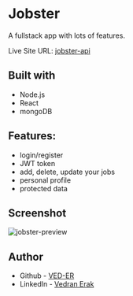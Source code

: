 # Jobster

A fullstack app with lots of features.

Live Site URL: [jobster-api](https://node-jobster.onrender.com/)

## Built with

- Node.js
- React
- mongoDB


## Features:

- login/register
- JWT token
- add, delete, update your jobs
- personal profile
- protected data

## Screenshot
![jobster-preview](https://user-images.githubusercontent.com/92994473/235706173-5c5947a2-2560-4d6f-ba0e-1be50ff1cebe.jpg)

## Author

- Github - [VED-ER](https://github.com/VED-ER)
- LinkedIn - [Vedran Erak](https://www.linkedin.com/in/vedran-erak-9b8321212/)


